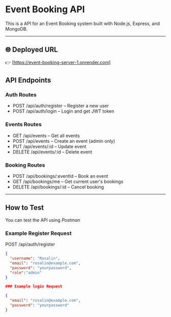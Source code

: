 # Event Booking API

This is a API for an Event Booking system built with Node.js, Express, and MongoDB.

---

## 🌐 Deployed URL

👉 [https://event-booking-server-1.onrender.com]


## API Endpoints

### Auth Routes
- POST /api/auth/register – Register a new user  
- POST /api/auth/login – Login and get JWT token

### Events Routes
- GET /api/events – Get all events  
- POST /api/events – Create an event (admin only)  
- PUT /api/events/:id – Update event  
- DELETE /api/events/:id – Delete event

### Booking Routes
- POST /api/bookings/:eventId – Book an event  
- GET /api/bookings/me – Get current user's bookings  
- DELETE /api/bookings/:id – Cancel booking

---

##  How to Test

You can test the API using *Postman*

### Example Register Request

POST /api/auth/register
```json
{
  "username": "Rosalin",
  "email": "rosalin@example.com",
  "password": "yourpassword",
  "role":"admin"
}

### Example login Request

{
  "email": "rosalin@example.com",
  "password": "yourpassword"
}